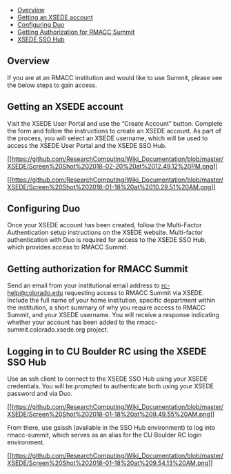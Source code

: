 - [Overview](#overview)
- [Getting an XSEDE account](#xsede-account)
- [Configuring Duo](#configuring-duo)
- [Getting Authorization for RMACC Summit](#getting-authorization-for-rmacc-summit)
- [XSEDE SSO Hub](#logging-in-to-cu-boulder-rc-using-the-xsede-sso-hub)

## Overview

If you are at an RMACC institution and would like to use Summit, please see the below steps to gain access.  

## Getting an XSEDE account

Visit the XSEDE User Portal and use the “Create Account” button. Complete the form and follow the instructions to create an XSEDE account. As part of the process, you will select an XSEDE username, which will be used to access the XSEDE User Portal and the XSEDE SSO Hub.

[[https://github.com/ResearchComputing/Wiki_Documentation/blob/master/XSEDE/Screen%20Shot%202018-02-20%20at%2012.49.12%20PM.png]]

[[https://github.com/ResearchComputing/Wiki_Documentation/blob/master/XSEDE/Screen%20Shot%202018-01-18%20at%2010.29.51%20AM.png]]

## Configuring Duo

Once your XSEDE account has been created, follow the Multi-Factor Authentication setup instructions on the XSEDE website. Multi-factor authentication with Duo is required for access to the XSEDE SSO Hub, which provides access to RMACC Summit.

## Getting authorization for RMACC Summit

Send an email from your institutional email address to rc-help@colorado.edu requesting access to RMACC Summit via XSEDE. Include the full name of your home institution, specific department within the institution, a short summary of why you require access to RMACC Summit, and your XSEDE username. You will receive a response indicating whether your account has been added to the rmacc-summit.colorado.xsede.org project.

## Logging in to CU Boulder RC using the XSEDE SSO Hub

Use an ssh client to connect to the XSEDE SSO Hub using your XSEDE credentials. You will be prompted to authenticate both using your XSEDE password and via Duo.

[[https://github.com/ResearchComputing/Wiki_Documentation/blob/master/XSEDE/Screen%20Shot%202018-01-18%20at%209.49.55%20AM.png]]

From there, use gsissh (available in the SSO Hub environment) to log into rmacc-summit, which serves as an alias for the CU Boulder RC login environment.

[[https://github.com/ResearchComputing/Wiki_Documentation/blob/master/XSEDE/Screen%20Shot%202018-01-18%20at%209.54.13%20AM.png]]